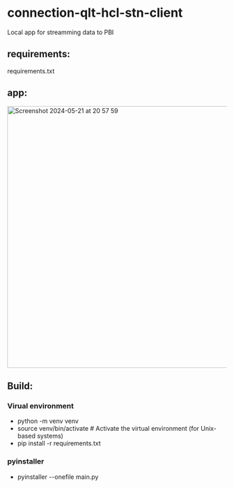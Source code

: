 # connection-qlt-hcl-stn-client
Local app for streamming data to PBI

## requirements:
  requirements.txt

## app:
<img width="600" alt="Screenshot 2024-05-21 at 20 57 59" src="https://github.com/Unilever-Digital/connect-qlt-hcl-po2-client/assets/93373784/5501a1c9-937d-4fae-8912-79f461bb29e6">

## Build:

### Virual environment

  - python -m venv venv
  - source venv/bin/activate  # Activate the virtual environment (for Unix-based systems)
  - pip install -r requirements.txt
  
### pyinstaller 
  - pyinstaller --onefile main.py


  
